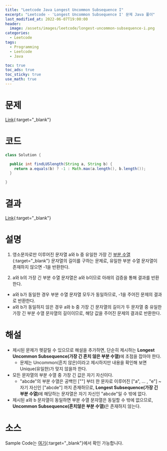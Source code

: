 ```yaml
---
title: "Leetcode Java Longest Uncommon Subsequence I"
excerpt: "Leetcode - 'Longest Uncommon Subsequence I' 문제 Java 풀이"
last_modified_at: 2022-06-07T19:00:00
header:
  image: /assets/images/leetcode/longest-uncommon-subsequence-i.png
categories:
  - Leetcode
tags:
  - Programming
  - Leetcode
  - Java

toc: true
toc_ads: true
toc_sticky: true
use_math: true
---
```

# 문제
[Link](https://leetcode.com/problems/longest-uncommon-subsequence-i/){:target="_blank"}

# 코드
```java
class Solution {

  public int findLUSlength(String a, String b) {
    return a.equals(b) ? -1 : Math.max(a.length(), b.length());
  }

}
```

# 결과
[Link](https://leetcode.com/submissions/detail/716416214/){:target="_blank"}

# 설명
1. 영소문자로만 이루어진 문자열 a와 b 중 유일한 가장 긴 [부분 수열](https://en.wikipedia.org/wiki/Subsequence){:target="_blank"} 문자열의 길이를 구하는 문제로, 유일한 부분 수열 문자열이 존재하지 않으면 -1을 반환한다.

2. a와 b의 가장 긴 부분 수열 문자열은 a와 b이므로 아래의 검증을 통해 결과를 반환한다.
- a와 b가 동일한 경우 부분 수열 문자열 모두가 동일하므로, -1을 주어진 문제의 결과로 반환한다.
- a와 b가 동일하지 않은 경우 a와 b 중 가장 긴 문자열의 길이가 두 문자열 중 유일한 가장 긴 부분 수열 문자열의 길이이므로, 해당 값을 주어진 문제의 결과로 반환한다.

# 해설
- 제시된 문제가 헷갈릴 수 있으므로 해설을 추가하면, 단순히 제시하는 <b>Longest Uncommon Subsequence(가장 긴 흔치 않은 부분 수열)</b>에 초점을 잡아야 한다.
  - 문제는 Uncommon(흔치 않은)이라고 제시하지만 내용을 확인해 보면 Unique(유일한)가 맞지 않을까 한다.
- 모든 문자열의 부분 수열 중 가장 긴 값은 자기 자신이다.
  - "abcde"의 부분 수열은 공백인 [""] 부터 한 문자로 이루어진 ["a", ... , "e"] ~ 자기 자신인 ["abcde"] 까지 존재하므로, <b>Longest Subsequence(가장 긴 부분 수열)</b>에 해당하는 문자열은 자기 자신인 "abcde"일 수 밖에 없다.
- 제시된 a와 b 문자열이 동일하면 부분 수열 문자열은 동일할 수 밖에 없으므로, <b>Uncommon Subsequence(흔치않은 부분 수열)</b>은 존재하지 않는다.

# 소스
Sample Code는 [여기](https://github.com/GracefulSoul/leetcode/blob/master/src/main/java/gracefulsoul/problems/LongestUncommonSubsequenceI.java){:target="_blank"}에서 확인 가능합니다.